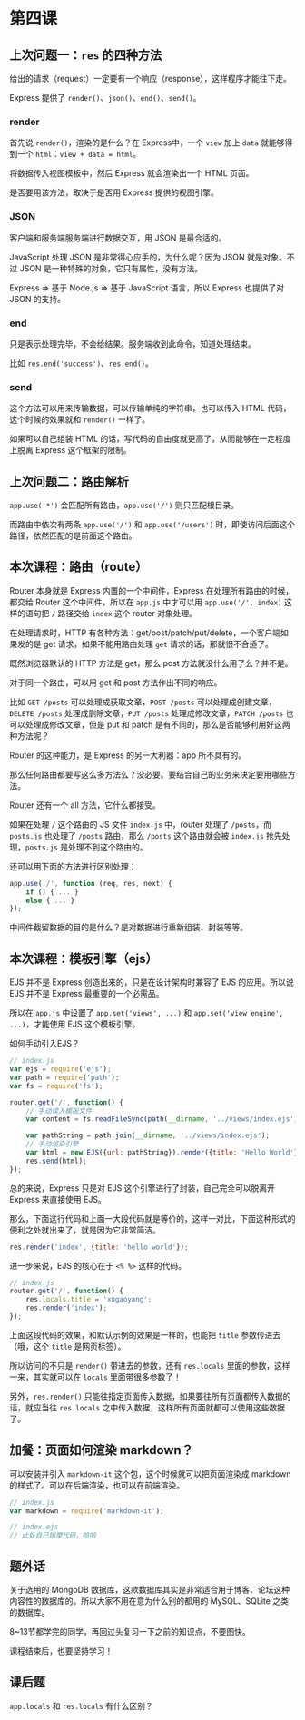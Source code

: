 # 第四课

## 上次问题一：`res` 的四种方法

给出的请求（request）一定要有一个响应（response），这样程序才能往下走。

Express 提供了 `render()`、`json()`、`end()`、`send()`。

### render

首先说 `render()`，渲染的是什么？在 Express中，一个 `view` 加上 `data` 就能够得到一个 `html`：`view + data = html`。

将数据传入视图模板中，然后 Express 就会渲染出一个 HTML 页面。

是否要用该方法，取决于是否用 Express 提供的视图引擎。

### JSON

客户端和服务端服务端进行数据交互，用 JSON 是最合适的。

JavaScript 处理 JSON 是非常得心应手的，为什么呢？因为 JSON 就是对象。不过 JSON 是一种特殊的对象，它只有属性，没有方法。

Express => 基于 Node.js => 基于 JavaScript 语言，所以 Express 也提供了对 JSON 的支持。

### end

只是表示处理完毕，不会给结果。服务端收到此命令，知道处理结束。

比如 `res.end('success')`、`res.end()`。

### send

这个方法可以用来传输数据，可以传输单纯的字符串，也可以传入 HTML 代码，这个时候的效果就和 `render()` 一样了。

如果可以自己组装 HTML 的话，写代码的自由度就更高了，从而能够在一定程度上脱离 Express 这个框架的限制。

## 上次问题二：路由解析

`app.use('*')` 会匹配所有路由，`app.use('/')` 则只匹配根目录。

而路由中依次有两条 `app.use('/')` 和 `app.use('/users')` 时，即使访问后面这个路径，依然匹配的是前面这个路由。

## 本次课程：路由（route）

Router 本身就是 Express 内置的一个中间件，Express 在处理所有路由的时候，都交给 Router 这个中间件，所以在 `app.js` 中才可以用 `app.use('/', index)` 这样的语句把 `/` 路径交给 `index` 这个 router 对象处理。

在处理请求时，HTTP 有各种方法：get/post/patch/put/delete，一个客户端如果发的是 get 请求，如果不能用路由处理 `get` 请求的话，那就很不合适了。

既然浏览器默认的 HTTP 方法是 get，那么 post 方法就没什么用了么？并不是。

对于同一个路由，可以用 get 和 post 方法作出不同的响应。

比如 `GET /posts` 可以处理成获取文章，`POST /posts` 可以处理成创建文章，`DELETE /posts` 处理成删除文章，`PUT /posts` 处理成修改文章，`PATCH /posts` 也可以处理成修改文章，但是 put 和 patch 是有不同的，那么是否能够利用好这两种方法呢？

Router 的这种能力，是 Express 的另一大利器：app 所不具有的。

那么任何路由都要写这么多方法么？没必要。要结合自己的业务来决定要用哪些方法。

Router 还有一个 all 方法，它什么都接受。

如果在处理 `/` 这个路由的 JS 文件 `index.js` 中，router 处理了 `/posts`，而 `posts.js` 也处理了 `/posts` 路由，那么 `/posts` 这个路由就会被 `index.js` 抢先处理，`posts.js` 是处理不到这个路由的。

还可以用下面的方法进行区别处理：

```javascript
app.use('/', function (req, res, next) {
    if () { ... }
    else { ... }
});
```

中间件截留数据的目的是什么？是对数据进行重新组装、封装等等。

## 本次课程：模板引擎（ejs）

EJS 并不是 Express 创造出来的，只是在设计架构时兼容了 EJS 的应用。所以说 EJS 并不是 Express 最重要的一个必需品。

所以在 `app.js` 中设置了 `app.set('views', ...)` 和 `app.set('view engine', ...)`，才能使用 EJS 这个模板引擎。

如何手动引入EJS？

```javascript
// index.js
var ejs = require('ejs');
var path = require('path');
var fs = require('fs');

router.get('/', function() {
    // 手动读入模板文件
    var content = fs.readFileSync(path(__dirname, '../views/index.ejs'));

    var pathString = path.join(__dirname, '../views/index.ejs');
    // 手动渲染引擎
    var html = new EJS({url: pathString}).render({title: 'Hello World'});
    res.send(html);
});
```

总的来说，Express 只是对 EJS 这个引擎进行了封装，自己完全可以脱离开 Express 来直接使用 EJS。

那么，下面这行代码和上面一大段代码就是等价的，这样一对比，下面这种形式的便利之处就出来了，就是因为它非常简洁。

```javascript
res.render('index', {title: 'hello world'});
```

进一步来说，EJS 的核心在于 `<% %>` 这样的代码。

```javascript
// index.js
router.get('/', function() {
    res.locals.title = 'xugaoyang';
    res.render('index');
});
```

上面这段代码的效果，和默认示例的效果是一样的，也能把 `title` 参数传进去（哦，这个 `title` 是网页标签）。

所以访问的不只是 `render()` 带进去的参数，还有 `res.locals` 里面的参数，这样一来，其实就可以在 `locals` 里面带很多参数了！

另外，`res.render()` 只能往指定页面传入数据，如果要往所有页面都传入数据的话，就应当往 `res.locals` 之中传入数据，这样所有页面就都可以使用这些数据了。

## 加餐：页面如何渲染 markdown？

可以安装并引入 `markdown-it` 这个包，这个时候就可以把页面渲染成 markdown 的样式了。可以在后端渲染，也可以在前端渲染。

```javascript
// index.js
var markdown = require('markdown-it');

// index.ejs
// 此处自己揣摩代码，哈哈
```

## 题外话

关于选用的 MongoDB 数据库，这款数据库其实是非常适合用于博客、论坛这种内容性的数据库的。所以大家不用在意为什么别的都用的 MySQL、SQLite 之类的数据库。

8~13节都学完的同学，再回过头复习一下之前的知识点，不要图快。

课程结束后，也要坚持学习！

## 课后题

`app.locals` 和 `res.locals` 有什么区别？
